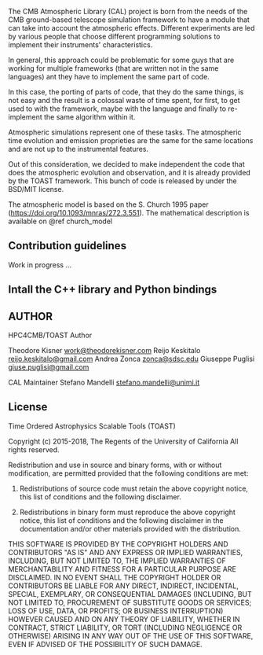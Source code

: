 The CMB Atmospheric Library (CAL) project is born from the needs of the CMB ground-based telescope simulation framework to have a module that can take into account the atmospheric effects. Different experiments are led by various people that choose different programming solutions to implement their instruments' characteristics.

In general, this approach could be problematic for some guys that are working for multiple frameworks (that are written not in the same languages) ant they have to implement the same part of code. 

In this case, the porting of parts of code, that they do the same things, is not easy and the result is a colossal waste of time spent, for first, to get used to with the framework, maybe with the language and finally to re-implement the same algorithm within it.

Atmospheric simulations represent one of these tasks. The atmospheric time evolution and emission proprieties are the same for the same locations and are not up to the instrumental features.

Out of this consideration, we decided to make independent the code that does the atmospheric evolution and observation, and it is already provided by the TOAST framework. This bunch of code is released by  under the BSD/MIT license.

The atmospheric model is based on the S. Church 1995 paper (https://doi.org/10.1093/mnras/272.3.551). The mathematical description is available on @ref church_model

## Contribution guidelines

Work in progress ...

## Intall the C++ library and Python bindings

### 

### 

## AUTHOR

HPC4CMB/TOAST Author

Theodore Kisner <work@theodorekisner.com>
Reijo Keskitalo <reijo.keskitalo@gmail.com>
Andrea Zonca <zonca@sdsc.edu>
Giuseppe Puglisi <giuse.puglisi@gmail.com>

CAL Maintainer
Stefano Mandelli <stefano.mandelli@unimi.it>


## License


Time Ordered Astrophysics Scalable Tools (TOAST)

Copyright (c) 2015-2018, The Regents of the University of California
All rights reserved.

Redistribution and use in source and binary forms, with or without
modification, are permitted provided that the following conditions are met:

1. Redistributions of source code must retain the above copyright notice,
this list of conditions and the following disclaimer.

2. Redistributions in binary form must reproduce the above copyright notice,
this list of conditions and the following disclaimer in the documentation
and/or other materials provided with the distribution.

THIS SOFTWARE IS PROVIDED BY THE COPYRIGHT HOLDERS AND CONTRIBUTORS "AS IS"
AND ANY EXPRESS OR IMPLIED WARRANTIES, INCLUDING, BUT NOT LIMITED TO, THE
IMPLIED WARRANTIES OF MERCHANTABILITY AND FITNESS FOR A PARTICULAR PURPOSE
ARE DISCLAIMED. IN NO EVENT SHALL THE COPYRIGHT HOLDER OR CONTRIBUTORS BE
LIABLE FOR ANY DIRECT, INDIRECT, INCIDENTAL, SPECIAL, EXEMPLARY, OR
CONSEQUENTIAL DAMAGES (INCLUDING, BUT NOT LIMITED TO, PROCUREMENT OF
SUBSTITUTE GOODS OR SERVICES; LOSS OF USE, DATA, OR PROFITS; OR BUSINESS
INTERRUPTION) HOWEVER CAUSED AND ON ANY THEORY OF LIABILITY, WHETHER IN
CONTRACT, STRICT LIABILITY, OR TORT (INCLUDING NEGLIGENCE OR OTHERWISE)
ARISING IN ANY WAY OUT OF THE USE OF THIS SOFTWARE, EVEN IF ADVISED OF THE
POSSIBILITY OF SUCH DAMAGE.


